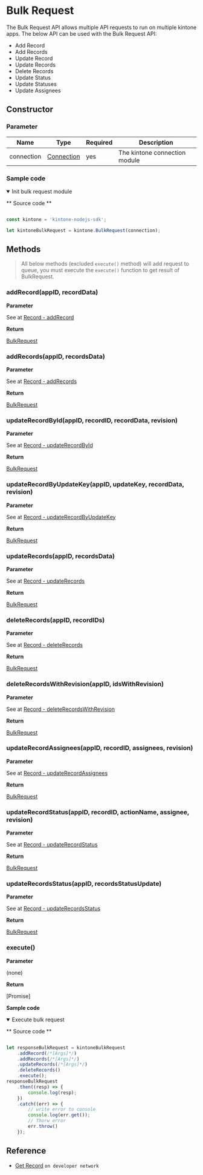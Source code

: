 # Bulk Request

The Bulk Request API allows multiple API requests to run on multiple kintone apps. The below API can be used with the Bulk Request API:

- Add Record
- Add Records
- Update Record
- Update Records
- Delete Records
- Update Status
- Update Statuses
- Update Assignees


## Constructor

### **Parameter**

| Name| Type| Required| Description |
| --- | --- | --- | --- |
| connection | [Connection](./connection) | yes | The kintone connection module

### **Sample code**

<details class="tab-container" open>
<Summary>Init bulk request module</Summary>

** Source code **

```javascript

const kintone = 'kintone-nodejs-sdk';

let kintoneBulkRequest = kintone.BulkRequest(connection);
```

</details>

## Methods

> All below methods (excluded `execute()` method) will add request to queue, you must execute the `execute()` function to get result of BulkRequest.

### addRecord(appID, recordData)

**Parameter**

See at [Record - addRecord](./record)

**Return**

[BulkRequest](#bulkrequest)

### addRecords(appID, recordsData)

**Parameter**

See at [Record - addRecords](./record)

**Return**

[BulkRequest](#bulkrequest)

### updateRecordById(appID, recordID, recordData, revision)

**Parameter**

See at [Record - updateRecordById](./record)

**Return**

[BulkRequest](#bulkrequest)

### updateRecordByUpdateKey(appID, updateKey, recordData, revision)

**Parameter**

See at [Record - updateRecordByUpdateKey](./record)

**Return**

[BulkRequest](#bulkrequest)

### updateRecords(appID, recordsData)

**Parameter**

See at [Record - updateRecords](./record)

**Return**

[BulkRequest](#bulkrequest)

### deleteRecords(appID, recordIDs)

**Parameter**

See at [Record - deleteRecords](./record)

**Return**

[BulkRequest](#bulkrequest)

### deleteRecordsWithRevision(appID, idsWithRevision)

**Parameter**

See at [Record - deleteRecordsWithRevision](./record)

**Return**

[BulkRequest](#bulkrequest)

### updateRecordAssignees(appID, recordID, assignees, revision)

**Parameter**

See at [Record - updateRecordAssignees](./record)

**Return**

[BulkRequest](#bulkrequest)

### updateRecordStatus(appID, recordID, actionName, assignee, revision)

**Parameter**

See at [Record - updateRecordStatus](./record)

**Return**

[BulkRequest](#bulkrequest)

### updateRecordsStatus(appID, recordsStatusUpdate)

**Parameter**

See at [Record - updateRecordsStatus](./record)

**Return**

[BulkRequest](#bulkrequest)

### execute()

**Parameter**

(none)

**Return**

[Promise]

**Sample code**

<details class="tab-container" open>
<Summary>Execute bulk request</Summary>

** Source code **

```javascript

let responseBulkRequest = kintoneBulkRequest
    .addRecord(/*[Args]*/)
    .addRecords(/*[Args]*/)
    .updateRecords(/*[Args]*/)
    .deleteRecords()
    .execute();
responseBulkRequest
    .then((resp) => {
        console.log(resp);
    })
    .catch((err) => {
        // write error to console
        console.log(err.get());
        // Thorw error
        err.throw()
    });
```

</details>

## Reference

* [Get Record](https://developer.kintone.io/hc/en-us/articles/213149287/) `on developer network`
